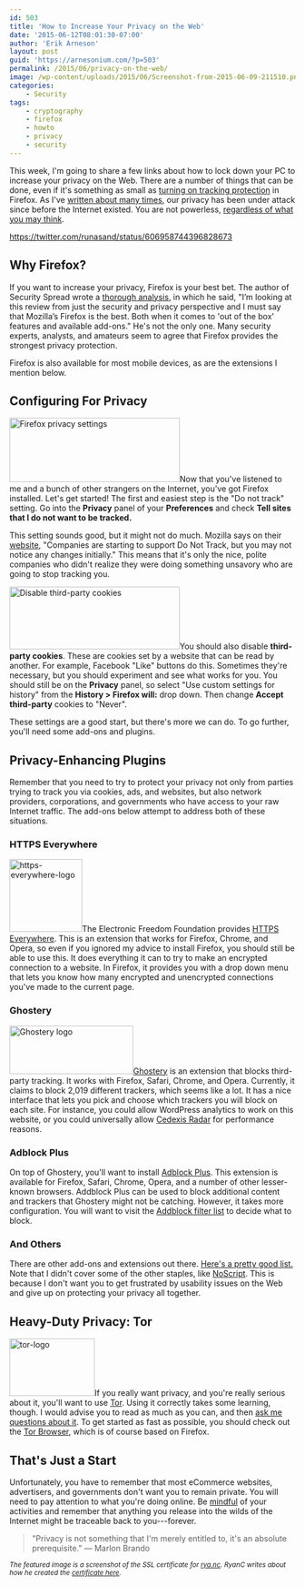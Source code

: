 ```yaml
---
id: 503
title: 'How to Increase Your Privacy on the Web'
date: '2015-06-12T08:01:30-07:00'
author: 'Erik Arneson'
layout: post
guid: 'https://arnesonium.com/?p=503'
permalink: /2015/06/privacy-on-the-web/
image: /wp-content/uploads/2015/06/Screenshot-from-2015-06-09-211510.png
categories:
    - Security
tags:
    - cryptography
    - firefox
    - howto
    - privacy
    - security
---
```


This week, I'm going to share a few links about how to lock down your PC to increase your privacy on the Web. There are a number of things that can be done, even if it's something as small as <a href="https://support.mozilla.org/en-US/kb/tracking-protection-firefox" target="_blank">turning on tracking protection</a> in Firefox. As I've <a href="https://arnesonium.com/?s=privacy">written about many times</a>, our privacy has been under attack since before the Internet existed. You are not powerless, <a href="http://techcrunch.com/2015/06/06/the-online-privacy-lie-is-unraveling/" target="_blank">regardless of what you may think</a>.

https://twitter.com/runasand/status/606958744396828673
<!--more-->

<h2>Why Firefox?</h2>

If you want to increase your privacy, Firefox is your best bet. The author of Security Spread wrote a <a href="http://securityspread.com/2013/08/12/private-secure-browser/" target="_blank">thorough analysis</a>, in which he said, "I’m looking at this review from just the security and privacy perspective and I must say that Mozilla’s Firefox is the best. Both when it comes to 'out of the box' features and available add-ons." He's not the only one. Many security experts, analysts, and amateurs seem to agree that Firefox provides the strongest privacy protection.

Firefox is also available for most mobile devices, as are the extensions I mention below.

<h2>Configuring For Privacy</h2>

<img src="https://arnesonium.com/wp-content/uploads/2015/06/Screenshot-from-2015-06-10-211011-300x113.png" alt="Firefox privacy settings" width="300" height="113" class="alignright size-medium wp-image-508" />Now that you've listened to me and a bunch of other strangers on the Internet, you've got Firefox installed. Let's get started! The first and easiest step is the "Do not track" setting. Go into the <strong>Privacy</strong> panel of your <strong>Preferences</strong> and check <strong>Tell sites that I do not want to be tracked.</strong>

This setting sounds good, but it might not do much. Mozilla says on their <a href="https://www.mozilla.org/en-US/firefox/dnt/" target="_blank">website</a>, "Companies are starting to support Do Not Track, but you may not notice any changes initially." This means that it's only the nice, polite companies who didn't realize they were doing something unsavory who are going to stop tracking you. 

<a href="https://arnesonium.com/wp-content/uploads/2015/06/Screenshot-from-2015-06-11-085459.png"><img src="https://arnesonium.com/wp-content/uploads/2015/06/Screenshot-from-2015-06-11-085459-300x110.png" alt="Disable third-party cookies" width="300" height="110" class="alignright size-medium wp-image-519" /></a>You should also disable <strong>third-party cookies</strong>. These are cookies set by a website that can be read by another. For example, Facebook "Like" buttons do this. Sometimes they're necessary, but you should experiment and see what works for you. You should still be on the <strong>Privacy</strong> panel, so select "Use custom settings for history" from the <strong>History > Firefox will:</strong> drop down. Then change <strong>Accept third-party</strong> cookies to "Never".

These settings are a good start, but there's more we can do. To go further, you'll need some add-ons and plugins.

<h2>Privacy-Enhancing Plugins</h2>

Remember that you need to try to protect your privacy not only from parties trying to track you via cookies, ads, and websites, but also network providers, corporations, and governments who have access to your raw Internet traffic. The add-ons below attempt to address both of these situations.

<h3>HTTPS Everywhere</h3>

<img src="https://arnesonium.com/wp-content/uploads/2015/06/https-everywhere-logo.png" alt="https-everywhere-logo" width="128" height="128" class="alignright size-full wp-image-514" />The Electronic Freedom Foundation provides <a href="https://www.eff.org/https-everywhere" target="_blank">HTTPS Everywhere</a>. This is an extension that works for Firefox, Chrome, and Opera, so even if you ignored my advice to install Firefox, you should still be able to use this. It does everything it can to try to make an encrypted connection to a website. In Firefox, it provides you with a drop down menu that lets you know how many encrypted and unencrypted connections you've made to the current page.

<h3>Ghostery</h3>

<img src="https://arnesonium.com/wp-content/uploads/2015/06/Screenshot-from-2015-06-10-220237.png" alt="Ghostery logo" width="218" height="85" class="alignright size-full wp-image-515" /><a href="https://www.ghostery.com/" target="_blank">Ghostery</a> is an extension that blocks third-party tracking. It works with Firefox, Safari, Chrome, and Opera. Currently, it claims to block 2,019 different trackers, which seems like a lot. It has a nice interface that lets you pick and choose which trackers you will block on each site. For instance, you could allow WordPress analytics to work on this website, or you could universally allow <a href="https://arnesonium.com/cedexis-radar-tracking-for-wordpress/">Cedexis Radar</a> for performance reasons.

<h3>Adblock Plus</h3>

On top of Ghostery, you'll want to install <a href="https://adblockplus.org/" target="_blank">Adblock Plus</a>. This extension is available for Firefox, Safari, Chrome, Opera, and a number of other lesser-known browsers. Addblock Plus can be used to block additional content and trackers that Ghostery might not be catching. However, it takes more configuration. You will want to visit the <a href="https://adblockplus.org/en/subscriptions" target="_blank">Addblock filter list</a> to decide what to block. 

<h3>And Others</h3>

There are other add-ons and extensions out there. <a href="http://www.makeuseof.com/tag/best-firefox-addons-for-enhancing-security-and-privacy/" target="_blank">Here's a pretty good list.</a> Note that I didn't cover some of the other staples, like <a href="https://addons.mozilla.org/en-US/firefox/addon/noscript/" target="_blank">NoScript</a>. This is because I don't want you to get frustrated by usability issues on the Web and give up on protecting your privacy all together.

<h2>Heavy-Duty Privacy: Tor</h2>

<img src="https://arnesonium.com/wp-content/uploads/2015/06/tor-logo.jpg" alt="tor-logo" width="150" height="101" class="alignleft size-full wp-image-516" />If you really want privacy, and you're really serious about it, you'll want to use <a href="https://www.torproject.org/" target="_blank">Tor</a>. Using it correctly takes some learning, though. I would advise you to read as much as you can, and then <a href="https://arnesonium.com/contact/">ask me questions about it</a>. To get started as fast as possible, you should check out the <a href="https://www.torproject.org/projects/torbrowser.html.en" target="_blank">Tor Browser</a>, which is of course based on Firefox.

<h2>That's Just a Start</h2>

Unfortunately, you have to remember that most eCommerce websites, advertisers, and governments don't want you to remain private. You will need to pay attention to what you're doing online. Be <a href="https://arnesonium.com/?s=mindful">mindful</a> of your activities and remember that anything you release into the wilds of the Internet might be traceable back to you---forever.



<blockquote>"Privacy is not something that I'm merely entitled to, it's an absolute prerequisite."
― Marlon Brando</blockquote>



<small><em>The featured image is a screenshot of the SSL certificate for <a href="https://rya.nc/" target="_blank">rya.nc</a>. RyanC writes about how he created the <a href="https://rya.nc/cert-tricks.html" target="_blank">certificate here</a>.</em></small>